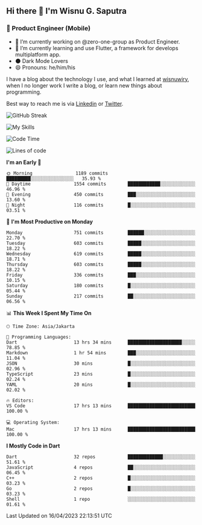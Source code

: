 ## Hi there 👋 I'm Wisnu G. Saputra

### :mobile_phone_off: Product Engineer (Mobile)

- 🔭 I’m currently working on @zero-one-group as Product Engineer.
- 🌱 I’m currently learning and use Flutter, a framework for develops multiplatform app.
- 🌑 Dark Mode Lovers
- 😄 Pronouns: he/him/his

I have a blog about the technology I use, and what I learned at [wisnuwiry](https://wisnuwiry.space/), when I no longer work I write a blog, or learn new things about programming.

Best way to reach me is via [Linkedin](https://www.linkedin.com/in/wisnu-saputra/) or [Twitter](https://twitter.com/wisnuwiry).

![GitHub Streak](https://streak-stats.demolab.com?user=wisnuwiry&theme=dark&hide_border=true)

![My Skills](https://skillicons.dev/icons?i=dart,flutter,kotlin,swift,js,css,neovim,git,linux&perline=5)

<!--START_SECTION:waka-->
![Code Time](http://img.shields.io/badge/Code%20Time-392%20hrs%203%20mins-blue)

![Lines of code](https://img.shields.io/badge/From%20Hello%20World%20I%27ve%20Written-4.6%20million%20lines%20of%20code-blue)

**I'm an Early 🐤** 

```text
🌞 Morning                1189 commits        █████████░░░░░░░░░░░░░░░░   35.93 % 
🌆 Daytime                1554 commits        ████████████░░░░░░░░░░░░░   46.96 % 
🌃 Evening                450 commits         ███░░░░░░░░░░░░░░░░░░░░░░   13.60 % 
🌙 Night                  116 commits         █░░░░░░░░░░░░░░░░░░░░░░░░   03.51 % 
```
📅 **I'm Most Productive on Monday** 

```text
Monday                   751 commits         ██████░░░░░░░░░░░░░░░░░░░   22.70 % 
Tuesday                  603 commits         █████░░░░░░░░░░░░░░░░░░░░   18.22 % 
Wednesday                619 commits         █████░░░░░░░░░░░░░░░░░░░░   18.71 % 
Thursday                 603 commits         █████░░░░░░░░░░░░░░░░░░░░   18.22 % 
Friday                   336 commits         ███░░░░░░░░░░░░░░░░░░░░░░   10.15 % 
Saturday                 180 commits         █░░░░░░░░░░░░░░░░░░░░░░░░   05.44 % 
Sunday                   217 commits         ██░░░░░░░░░░░░░░░░░░░░░░░   06.56 % 
```


📊 **This Week I Spent My Time On** 

```text
🕑︎ Time Zone: Asia/Jakarta

💬 Programming Languages: 
Dart                     13 hrs 34 mins      ████████████████████░░░░░   78.85 % 
Markdown                 1 hr 54 mins        ███░░░░░░░░░░░░░░░░░░░░░░   11.04 % 
JSON                     30 mins             █░░░░░░░░░░░░░░░░░░░░░░░░   02.96 % 
TypeScript               23 mins             █░░░░░░░░░░░░░░░░░░░░░░░░   02.24 % 
YAML                     20 mins             █░░░░░░░░░░░░░░░░░░░░░░░░   02.02 % 

🔥 Editors: 
VS Code                  17 hrs 13 mins      █████████████████████████   100.00 % 

💻 Operating System: 
Mac                      17 hrs 13 mins      █████████████████████████   100.00 % 
```

**I Mostly Code in Dart** 

```text
Dart                     32 repos            █████████████░░░░░░░░░░░░   51.61 % 
JavaScript               4 repos             ██░░░░░░░░░░░░░░░░░░░░░░░   06.45 % 
C++                      2 repos             █░░░░░░░░░░░░░░░░░░░░░░░░   03.23 % 
Go                       2 repos             █░░░░░░░░░░░░░░░░░░░░░░░░   03.23 % 
Shell                    1 repo              ░░░░░░░░░░░░░░░░░░░░░░░░░   01.61 % 
```




 Last Updated on 16/04/2023 22:13:51 UTC
<!--END_SECTION:waka-->
